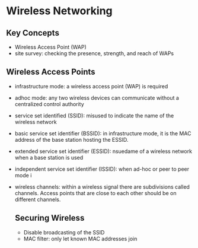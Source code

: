 # Wireless Networking

## Key Concepts
- Wireless Access Point (WAP)
- site survey: checking the presence, strength, and reach of WAPs


## Wireless Access Points
- infrastructure mode: a wireless access point (WAP) is required
- adhoc mode: any two wireless devices can communicate without a centralized control authority
- service set identified (SSID): misused to indicate the name of the wireless network
- basic service set identifier (BSSID): in infrastructure mode, it is the MAC address of the base station
  hosting the ESSID. 
- extended service set identifier (ESSID): nsuedame of a wireless network when a base station is used
- independent service set identifier (ISSID): when ad-hoc or peer to peer mode i 
- wireless channels: within a wireless signal there are subdivisions called channels. Access points that
  are close to each other should be on different channels.


  ## Securing Wireless
  - Disable broadcasting of the SSID
  - MAC filter: only let known MAC addresses join
